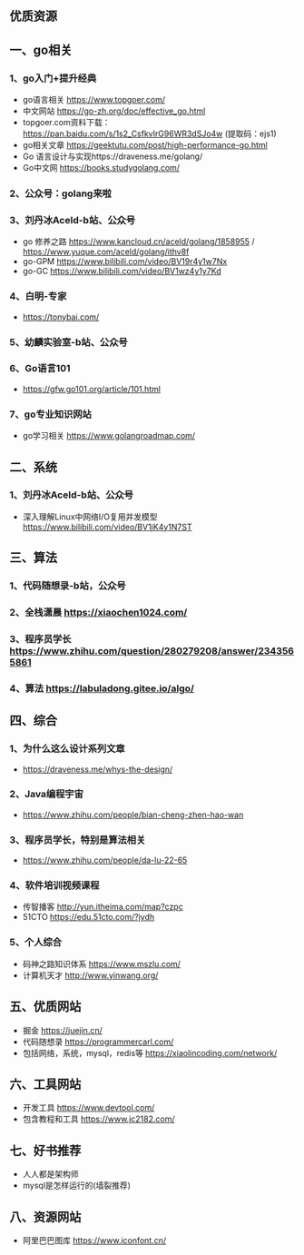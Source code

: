 ## 优质资源

## 一、go相关
### 1、go入门+提升经典
* go语言相关 https://www.topgoer.com/
* 中文网站 https://go-zh.org/doc/effective_go.html
* topgoer.com资料下载：https://pan.baidu.com/s/1s2_CsfkvIrG96WR3dSJo4w (提取码：ejs1)
* go相关文章 https://geektutu.com/post/high-performance-go.html
* Go 语言设计与实现https://draveness.me/golang/
* Go中文网 https://books.studygolang.com/

### 2、公众号：golang来啦

### 3、刘丹冰Aceld-b站、公众号
* go 修养之路 https://www.kancloud.cn/aceld/golang/1858955 / https://www.yuque.com/aceld/golang/ithv8f
* go-GPM https://www.bilibili.com/video/BV19r4y1w7Nx 
* go-GC https://www.bilibili.com/video/BV1wz4y1y7Kd

### 4、白明-专家
* https://tonybai.com/

### 5、幼麟实验室-b站、公众号

### 6、Go语言101
* https://gfw.go101.org/article/101.html

### 7、go专业知识网站

- go学习相关 https://www.golangroadmap.com/

## 二、系统
### 1、刘丹冰Aceld-b站、公众号
* 深入理解Linux中网络I/O复用并发模型 https://www.bilibili.com/video/BV1jK4y1N7ST

## 三、算法
### 1、代码随想录-b站，公众号
### 2、全栈潇晨 https://xiaochen1024.com/
### 3、程序员学长 https://www.zhihu.com/question/280279208/answer/2343565861

### 4、算法 https://labuladong.gitee.io/algo/

## 四、综合
### 1、为什么这么设计系列文章 
* https://draveness.me/whys-the-design/

### 2、Java编程宇宙
* https://www.zhihu.com/people/bian-cheng-zhen-hao-wan

### 3、程序员学长，特别是算法相关
* https://www.zhihu.com/people/da-lu-22-65

### 4、软件培训视频课程

- 传智播客 http://yun.itheima.com/map?czpc
- 51CTO https://edu.51cto.com/?jydh

### 5、个人综合

- 码神之路知识体系 https://www.mszlu.com/
- 计算机天才 http://www.yinwang.org/

## 五、优质网站

* 掘金 https://juejin.cn/
* 代码随想录 https://programmercarl.com/
* 包括网络，系统，mysql，redis等 https://xiaolincoding.com/network/

## 六、工具网站

- 开发工具 https://www.devtool.com/
- 包含教程和工具 https://www.jc2182.com/

## 七、好书推荐

* 人人都是架构师
* mysql是怎样运行的(墙裂推荐)

## 八、资源网站

- 阿里巴巴图库 https://www.iconfont.cn/